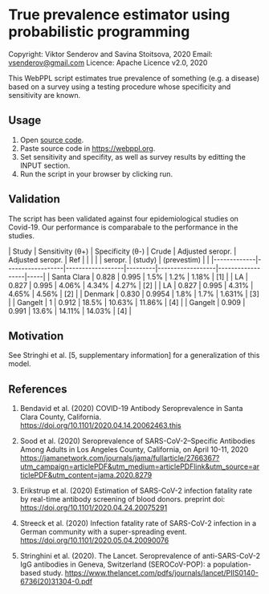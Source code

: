 # True prevalence estimator using probabilistic programming

Copyright: Viktor Senderov and Savina Stoitsova, 2020
Email: vsenderov@gmail.com 
Licence: Apache Licence v2.0, 2020

This WebPPL script estimates true prevalence of something (e.g. a
disease) based on a survey using a testing procedure whose specificity
and sensitivity are known.

## Usage

1. Open [source code](basic.wppl).
2. Paste source code in https://webppl.org.
3. Set sensitivity and specifity, as well as survey results by editting
the INPUT section.
4. Run the script in your browser by clicking run.

## Validation

The script has been validated against four epidemiological studies on
Covid-19. Our performance is comparabale to the performance in the
studies.

| Study       | Sensitivity (θ+) | Specificity (θ-) | Crude   | Adjusted seropr. | Adjusted seropr. | Ref |
|             |                  |                  | seropr. | (study)          | (prevestim)      |     |
|-------------|------------------|------------------|---------|------------------|------------------|-----|
| Santa Clara | 0.828            | 0.995            | 1.5%    | 1.2%             | 1.18%            | [1] |
| LA          | 0.827            | 0.995            | 4.06%   | 4.34%            | 4.27%            | [2] |
| LA          | 0.827            | 0.995            | 4.31%   | 4.65%            | 4.56%            | [2] |
| Denmark     | 0.830            | 0.9954           | 1.8%    | 1.7%             | 1.631%           | [3] |
| Gangelt     | 1                | 0.912            | 18.5%   | 10.63%           | 11.86%           | [4] |
| Gangelt     | 0.909            | 0.991            | 13.6%   | 14.11%           | 14.03%           | [4] |

## Motivation

See Stringhi et al. [5, supplementary information] for a generalization of this model.

## References

1. Bendavid et al. (2020) COVID-19 Antibody Seroprevalence in Santa Clara County, California. https://doi.org/10.1101/2020.04.14.20062463.this

2. Sood et al. (2020) Seroprevalence of SARS-CoV-2–Specific Antibodies Among Adults in Los Angeles County, California, on April 10-11, 2020 https://jamanetwork.com/journals/jama/fullarticle/2766367?utm_campaign=articlePDF&utm_medium=articlePDFlink&utm_source=articlePDF&utm_content=jama.2020.8279

3. Erikstrup et al. (2020) Estimation of SARS-CoV-2 infection fatality rate by real-time antibody
screening of blood donors. preprint doi: https://doi.org/10.1101/2020.04.24.20075291

4. Streeck et al. (2020) Infection fatality rate of SARS-CoV-2 infection in a German community with a super-spreading event. https://doi.org/10.1101/2020.05.04.20090076

5. Stringhini et al. (2020). The Lancet. Seroprevalence of anti-SARS-CoV-2 IgG antibodies in Geneva, Switzerland (SEROCoV-POP): a population-based study. https://www.thelancet.com/pdfs/journals/lancet/PIIS0140-6736(20)31304-0.pdf

